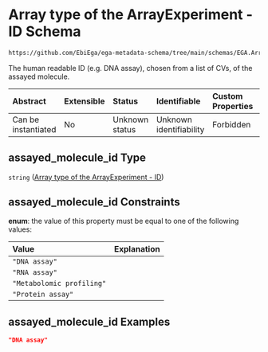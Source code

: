 # Array type of the ArrayExperiment - ID Schema

```txt
https://github.com/EbiEga/ega-metadata-schema/tree/main/schemas/EGA.ArrayExperiment.json#/properties/assayed_molecule/properties/assayed_molecule_id
```

The human readable ID (e.g. DNA assay), chosen from a list of CVs, of the assayed molecule.

| Abstract            | Extensible | Status         | Identifiable            | Custom Properties | Additional Properties | Access Restrictions | Defined In                                                                          |
| :------------------ | :--------- | :------------- | :---------------------- | :---------------- | :-------------------- | :------------------ | :---------------------------------------------------------------------------------- |
| Can be instantiated | No         | Unknown status | Unknown identifiability | Forbidden         | Allowed               | none                | [EGA.ArrayExperiment.json*](../out/EGA.ArrayExperiment.json "open original schema") |

## assayed_molecule_id Type

`string` ([Array type of the ArrayExperiment - ID](ega-1-properties-assayed-molecule-in-the-arrayexperiment-efo0002772-properties-array-type-of-the-arrayexperiment---id.md))

## assayed_molecule_id Constraints

**enum**: the value of this property must be equal to one of the following values:

| Value                     | Explanation |
| :------------------------ | :---------- |
| `"DNA assay"`             |             |
| `"RNA assay"`             |             |
| `"Metabolomic profiling"` |             |
| `"Protein assay"`         |             |

## assayed_molecule_id Examples

```json
"DNA assay"
```
